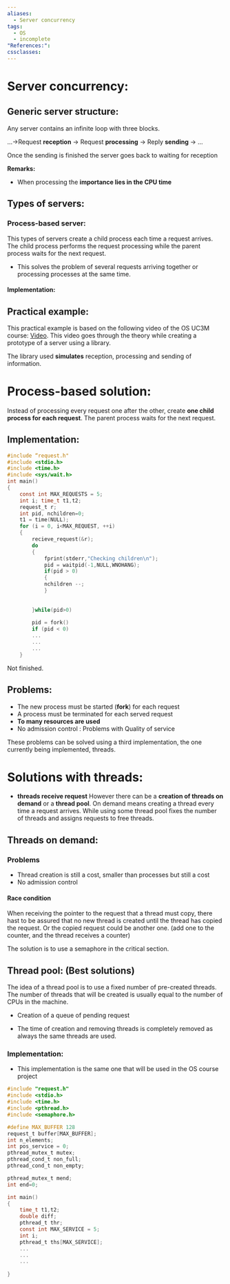 ```yaml
---
aliases:
  - Server concurrency
tags:
  - OS
  - incomplete
"References:": 
cssclasses:
---
```


# Server concurrency: 
## Generic server structure: 
Any server contains an infinite loop with three blocks. 

…→Request **reception** → Request **processing** → Reply **sending** → …

Once the sending is finished the server goes back to waiting for reception

**Remarks:**
+ When processing the **importance lies in the CPU time** 

## Types of servers: 
### Process-based server:
This types of servers create a child process each time a request arrives. The child process performs the request processing while the parent process waits for the next request. 
+ This solves the problem of several requests arriving together or processing processes at the same time. 
#### Implementation: 

## Practical example: 
This practical example is based on the following video of the OS UC3M course: [Video](https://eu-lti.bbcollab.com/collab/ui/session/playback). This video goes through the theory while creating a prototype of a server using a library.

The library used **simulates** reception, processing and sending of information. 




# Process-based solution: 
Instead of processing every request one after the other, create **one child process for each request**. The parent process waits for the next request. 

## Implementation: 


```c
#include “request.h"
#include <stdio.h>
#include <time.h>
#include <sys/wait.h>
int main() 
{ 
	const int MAX_REQUESTS = 5;
	int i; time_t t1,t2; 
	request_t r;
	int pid, nchildren=0; 
	t1 = time(NULL);
	for (i = 0, i<MAX_REQUEST, ++i)
	{
		recieve_request(&r);
		do
		{
			fprint(stderr,"Checking children\n");
			pid = waitpid(-1,NULL,WNOHANG);
			if(pid > 0)
			{
			nchildren --;
			}
			
			
		}while(pid>0)
	
		pid = fork()
		if (pid < 0)
		...
		...
		...
	}
```

Not finished. 

## Problems: 
+ The new process must be started (**fork**) for each request
+ A process must be terminated for each served request
+ **To many resources are used**
+ No admission control : Problems with Quality of service

These problems can be solved using a third implementation, the one currently being implemented, threads. 
# Solutions with threads: 
+ **threads receive request**
However there can be a **creation of threads on demand** or a **thread pool**. On demand means creating a thread every time a request arrives. While using some thread pool fixes the number of threads and assigns requests to free threads. 

## Threads on demand: 

### Problems
+ Thread creation is still a cost, smaller than processes but still a cost
+ No admission control 
#### Race condition
When receiving the pointer to the request that a thread must copy, there hast to be assured that no new thread is created until the thread has copied the request. Or the copied request could be another one. (add one to the counter, and the thread receives a counter)

The solution is to use a semaphore in the critical section. 
## Thread pool: (Best solutions)
The idea of a thread pool is to use a fixed number of pre-created threads. The number of threads that will be created is usually equal to the number of CPUs in the machine. 
+ Creation of a queue of pending request

+ The time of creation and removing threads is completely removed as always the same threads are used. 

### Implementation: 
+ This implementation is the same one that will be used in the OS course project

```c
#include "request.h" 
#include <stdio.h> 
#include <time.h> 
#include <pthread.h> 
#include <semaphore.h> 

#define MAX_BUFFER 128
request_t buffer[MAX_BUFFER];
int n_elements;
int pos_service = 0; 
pthread_mutex_t mutex;
pthread_cond_t non_full;
pthread_cond_t non_empty;

pthread_mutex_t mend;
int end=0;

int main()
{
	time_t t1,t2;
	double diff;
	pthread_t thr;
	const int MAX_SERVICE = 5;
	int i;
	pthread_t ths[MAX_SERVICE];
	...
	...
	...
	
}
```
